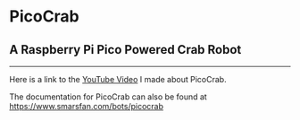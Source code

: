 # PicoCrab
## A Raspberry Pi Pico Powered Crab Robot

---
Here is a link to the [YouTube Video](https://youtu.be/eIH_dSpL4-U) I made about PicoCrab.

The documentation for PicoCrab can also be found at <https://www.smarsfan.com/bots/picocrab>
